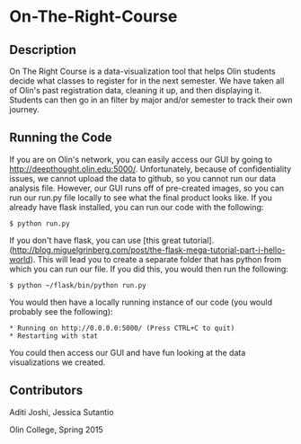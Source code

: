 # On-The-Right-Course #

## Description
On The Right Course is a data-visualization tool that helps Olin students decide what classes to register for in the next semester. We have taken all of Olin's past registration data, cleaning it up, and then displaying it. Students can then go in an filter by major and/or semester to track their own journey. 

## Running the Code 
If you are on Olin's network, you can easily access our GUI by going to http://deepthought.olin.edu:5000/. Unfortunately, because of confidentiality issues, we cannot upload the data to github, so you cannot run our data analysis file. However, our GUI runs off of pre-created images, so you can run our run.py file locally to see what the final product looks like. 
If you already have flask installed, you can run our code with the following:
```
$ python run.py
```
If you don't have flask, you can use [this great tutorial]. (http://blog.miguelgrinberg.com/post/the-flask-mega-tutorial-part-i-hello-world). This will lead you to create a separate folder that has python from which you can run our file. If you did this, you would then run the following:
```
$ python ~/flask/bin/python run.py
```
You would then have a locally running instance of our code (you would probably see the following):
```
* Running on http://0.0.0.0:5000/ (Press CTRL+C to quit)
* Restarting with stat
```
You could then access our GUI and have fun looking at the data visualizations we created. 

## Contributors 
Aditi Joshi, Jessica Sutantio

Olin College, Spring 2015
